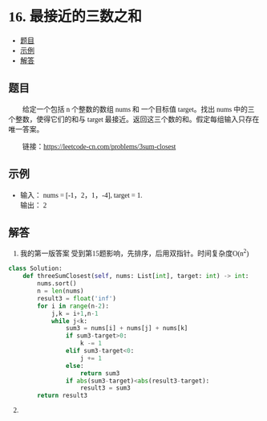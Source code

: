<font face="微软雅黑">

# 16. 最接近的三数之和

- [题目](#题目)
- [示例](#示例)
- [解答](#解答)

## 题目
&emsp;&emsp;给定一个包括 n 个整数的数组 nums 和 一个目标值 target。找出 nums 中的三个整数，使得它们的和与 target 最接近。返回这三个数的和。假定每组输入只存在唯一答案。


&emsp;&emsp;链接：https://leetcode-cn.com/problems/3sum-closest

## 示例
*  输入： nums = [-1，2，1，-4], target = 1.<br/>
输出： 2 <br/>




## 解答

1. 我的第一版答案
受到第15题影响，先排序，后用双指针。时间复杂度O(n<sup>2</sup>)
```python
class Solution:
    def threeSumClosest(self, nums: List[int], target: int) -> int:
        nums.sort()
        n = len(nums)
        result3 = float('inf')
        for i in range(n-2):
            j,k = i+1,n-1
            while j<k:
                sum3 = nums[i] + nums[j] + nums[k]
                if sum3-target>0:
                    k -= 1
                elif sum3-target<0:
                    j += 1
                else:
                    return sum3
                if abs(sum3-target)<abs(result3-target):
                    result3 = sum3
        return result3   
```

2. 
</font>